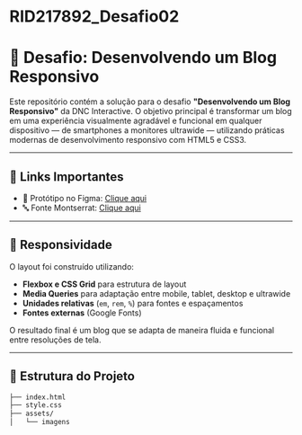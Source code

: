 # RID217892_Desafio02

# 📰 Desafio: Desenvolvendo um Blog Responsivo

Este repositório contém a solução para o desafio **"Desenvolvendo um Blog Responsivo"** da DNC Interactive. O objetivo principal é transformar um blog em uma experiência visualmente agradável e funcional em qualquer dispositivo — de smartphones a monitores ultrawide — utilizando práticas modernas de desenvolvimento responsivo com HTML5 e CSS3.

---

## 🔗 Links Importantes

- 🎨 Protótipo no Figma: [Clique aqui](https://www.figma.com/design/p5OwBGxTYoF2nYVUhZQkzB/Simple-Responsive-Blog-Design-(Community)?node-id=0-1&t=0AHD71HcHe5ooIH6-1)  
- 🔤 Fonte Montserrat: [Clique aqui](https://fonts.google.com/specimen/Montserrat)

---

## 📱 Responsividade

O layout foi construído utilizando:
- **Flexbox e CSS Grid** para estrutura de layout
- **Media Queries** para adaptação entre mobile, tablet, desktop e ultrawide
- **Unidades relativas** (`em`, `rem`, `%`) para fontes e espaçamentos
- **Fontes externas** (Google Fonts)

O resultado final é um blog que se adapta de maneira fluida e funcional entre resoluções de tela.

---

## 📁 Estrutura do Projeto

```bash
├── index.html
├── style.css
├── assets/
│   └── imagens
